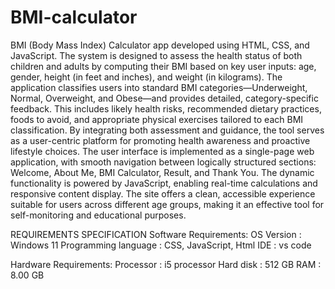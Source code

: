 # BMI-calculator
BMI (Body Mass Index) Calculator app developed using HTML, CSS, and JavaScript. The system is designed to assess the health status of both children and adults by computing their BMI based on key user inputs: age, gender, height (in feet and inches), and weight (in kilograms).
The application classifies users into standard BMI categories—Underweight, Normal, Overweight, and Obese—and provides detailed, category-specific feedback. This includes likely health risks, recommended dietary practices, foods to avoid, and appropriate physical exercises tailored to each BMI classification. By integrating both assessment and guidance, the tool serves as a user-centric platform for promoting health awareness and proactive lifestyle choices.
The user interface is implemented as a single-page web application, with smooth navigation between logically structured sections: Welcome, About Me, BMI Calculator, Result, and Thank You. The dynamic functionality is powered by JavaScript, enabling real-time calculations and responsive content display. The site offers a clean, accessible experience suitable for users across different age groups, making it an effective tool for self-monitoring and educational purposes.



REQUIREMENTS SPECIFICATION
Software Requirements:
OS Version                            :     Windows 11
Programming language         :     CSS, JavaScript, Html
IDE                                        :      vs code

Hardware Requirements:
Processor               :               i5 processor
Hard disk               :               512 GB
RAM                      :              8.00 GB
